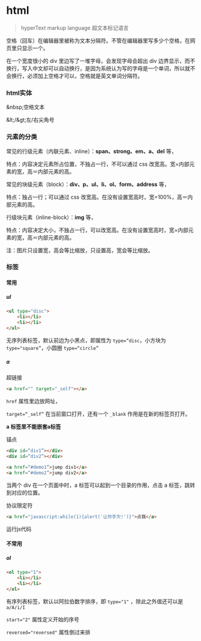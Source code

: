 # html

> hyperText markup language 超文本标记语言

空格（回车）在编辑器里被称为文本分隔符。不管在编辑器里写多少个空格，在网页里只显示一个。

在一个宽度很小的 div 里边写了一堆字母，会发现字母会超出 div 边界显示，而不换行，写入中文却可以自动换行，是因为系统认为写的字母是一个单词，所以就不会换行，必须加上空格才可以，空格就是英文单词分隔符。

### html实体

\&nbsp;空格文本

\&lt;/\&gt;左/右尖角号



### 元素的分类

常见的行级元素（内联元素、inline）：**span、strong、em、a、del** 等，

特点：内容决定元素所占位置，不独占一行，不可以通过 css 改宽高。宽=内部元素的宽，高＝内部元素的高。



常见的块级元素（block）：**div、p、ul、li、ol、form、address** 等，

特点：独占一行；可以通过 css 改宽高。在没有设置宽高时，宽=100%，高＝内部元素的高。



行级块元素（inline-block）：**img** 等，

特点：内容决定大小，不独占一行，可以改宽高。在没有设置宽高时，宽=内部元素的宽，高＝内部元素的高。

注：图片只设置宽，高会等比缩放，只设置高，宽会等比缩放。



### 标签

#### 常用

##### ul

```html
<ul type="disc">
	<li></li>
	<li></li>
</ul>
```

无序列表标签，默认前边为小黑点，即属性为 `type=“disc`，小方块为 `type="square”`，小圆圈 `type=“circle”`

##### a

超链接

```html
<a href="" target="_self"></a>
```

`href` 属性里边放网址，

`target=“_self”` 在当前窗口打开，还有一个 `_blank` 作用是在新的标签页打开。

**a 标签里不能嵌套a标签**



锚点

```html
<div id=“div1”></div>
<div id=“div2”></div>

<a href=“#demo1”>jump div1</a>
<a href=“#demo2”>jump div2</a>
```

当两个 div 在一个页面中时，a 标签可以起到一个目录的作用，点击 a 标签，跳转到对应的位置。



协议限定符

```html
<a href="javascript:while(1){alert('让你手欠!')}">点我</a>
```

运行js代码



#### 不常用

##### ol

```html
<ol type="1">
	<li></li>
	<li></li>
</ol>
```
有序列表标签，默认以阿拉伯数字排序，即 `type="1"` ，除此之外值还可以是 `a/A/i/I` 

`start="2"` 属性定义开始的序号 

`reversed="reversed"` 属性倒过来排












































